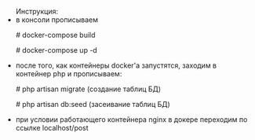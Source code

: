 <ul>Инструкция:

<li>в консоли прописываем
    <p># docker-compose build</p>
    <p># docker-compose up -d</p>
</li>
<li>после того, как контейнеры docker'а запустятся, заходим в контейнер php  и прописываем:
    <p># php artisan migrate (создание таблиц БД)</p>
    <p># php artisan db:seed (засеивание таблиц БД)</p>
</li>
<li> при условии работающего контейнера nginx в докере переходим по ссылке localhost/post</li>
</ul>
